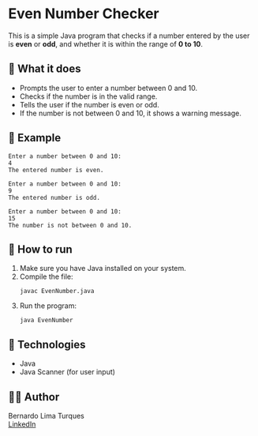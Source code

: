 # Even Number Checker

This is a simple Java program that checks if a number entered by the user is **even** or **odd**, and whether it is within the range of **0 to 10**.

## 📌 What it does

- Prompts the user to enter a number between 0 and 10.
- Checks if the number is in the valid range.
- Tells the user if the number is even or odd.
- If the number is not between 0 and 10, it shows a warning message.

## 🧪 Example

```
Enter a number between 0 and 10:
4
The entered number is even.
```

```
Enter a number between 0 and 10:
9
The entered number is odd.
```

```
Enter a number between 0 and 10:
15
The number is not between 0 and 10.
```

## 📁 How to run

1. Make sure you have Java installed on your system.
2. Compile the file:
   ```
   javac EvenNumber.java
   ```
3. Run the program:
   ```
   java EvenNumber
   ```

## 🚀 Technologies

- Java
- Java Scanner (for user input)

## 👨‍💻 Author

Bernardo Lima Turques  
[LinkedIn](https://www.linkedin.com/in/bernardo-lima-turques-522587362)
